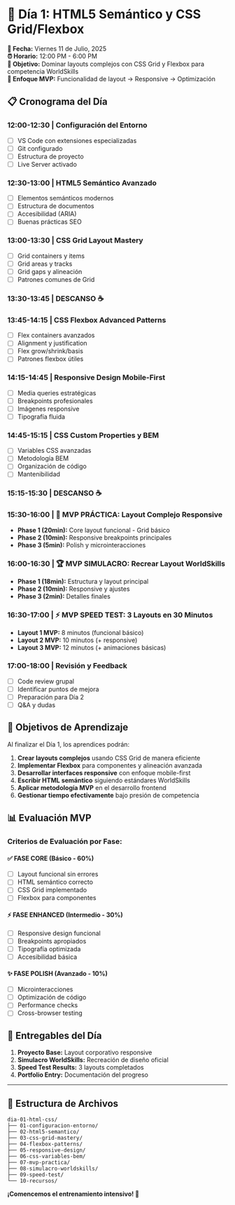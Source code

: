 # 🎯 Día 1: HTML5 Semántico y CSS Grid/Flexbox

**📅 Fecha:** Viernes 11 de Julio, 2025  
**⏰ Horario:** 12:00 PM - 6:00 PM  
**🎯 Objetivo:** Dominar layouts complejos con CSS Grid y Flexbox para competencia WorldSkills  
**🚀 Enfoque MVP:** Funcionalidad de layout → Responsive → Optimización

## 📋 Cronograma del Día

### **12:00-12:30 | Configuración del Entorno**

- [ ] VS Code con extensiones especializadas
- [ ] Git configurado
- [ ] Estructura de proyecto
- [ ] Live Server activado

### **12:30-13:00 | HTML5 Semántico Avanzado**

- [ ] Elementos semánticos modernos
- [ ] Estructura de documentos
- [ ] Accesibilidad (ARIA)
- [ ] Buenas prácticas SEO

### **13:00-13:30 | CSS Grid Layout Mastery**

- [ ] Grid containers y items
- [ ] Grid areas y tracks
- [ ] Grid gaps y alineación
- [ ] Patrones comunes de Grid

### **13:30-13:45 | DESCANSO ☕**

### **13:45-14:15 | CSS Flexbox Advanced Patterns**

- [ ] Flex containers avanzados
- [ ] Alignment y justification
- [ ] Flex grow/shrink/basis
- [ ] Patrones flexbox útiles

### **14:15-14:45 | Responsive Design Mobile-First**

- [ ] Media queries estratégicas
- [ ] Breakpoints profesionales
- [ ] Imágenes responsive
- [ ] Tipografía fluida

### **14:45-15:15 | CSS Custom Properties y BEM**

- [ ] Variables CSS avanzadas
- [ ] Metodología BEM
- [ ] Organización de código
- [ ] Mantenibilidad

### **15:15-15:30 | DESCANSO ☕**

### **15:30-16:00 | 🎯 MVP PRÁCTICA: Layout Complejo Responsive**

- **Phase 1 (20min):** Core layout funcional - Grid básico
- **Phase 2 (10min):** Responsive breakpoints principales
- **Phase 3 (5min):** Polish y microinteracciones

### **16:00-16:30 | 🏆 MVP SIMULACRO: Recrear Layout WorldSkills**

- **Phase 1 (18min):** Estructura y layout principal
- **Phase 2 (10min):** Responsive y ajustes
- **Phase 3 (2min):** Detalles finales

### **16:30-17:00 | ⚡ MVP SPEED TEST: 3 Layouts en 30 Minutos**

- **Layout 1 MVP:** 8 minutos (funcional básico)
- **Layout 2 MVP:** 10 minutos (+ responsive)
- **Layout 3 MVP:** 12 minutos (+ animaciones básicas)

### **17:00-18:00 | Revisión y Feedback**

- [ ] Code review grupal
- [ ] Identificar puntos de mejora
- [ ] Preparación para Día 2
- [ ] Q&A y dudas

## 🎯 Objetivos de Aprendizaje

Al finalizar el Día 1, los aprendices podrán:

1. **Crear layouts complejos** usando CSS Grid de manera eficiente
2. **Implementar Flexbox** para componentes y alineación avanzada
3. **Desarrollar interfaces responsive** con enfoque mobile-first
4. **Escribir HTML semántico** siguiendo estándares WorldSkills
5. **Aplicar metodología MVP** en el desarrollo frontend
6. **Gestionar tiempo efectivamente** bajo presión de competencia

## 📊 Evaluación MVP

### **Criterios de Evaluación por Fase:**

#### **✅ FASE CORE (Básico - 60%)**

- [ ] Layout funcional sin errores
- [ ] HTML semántico correcto
- [ ] CSS Grid implementado
- [ ] Flexbox para componentes

#### **⚡ FASE ENHANCED (Intermedio - 30%)**

- [ ] Responsive design funcional
- [ ] Breakpoints apropiados
- [ ] Tipografía optimizada
- [ ] Accesibilidad básica

#### **✨ FASE POLISH (Avanzado - 10%)**

- [ ] Microinteracciones
- [ ] Optimización de código
- [ ] Performance checks
- [ ] Cross-browser testing

## 🚀 Entregables del Día

1. **Proyecto Base:** Layout corporativo responsive
2. **Simulacro WorldSkills:** Recreación de diseño oficial
3. **Speed Test Results:** 3 layouts completados
4. **Portfolio Entry:** Documentación del progreso

---

## 📁 Estructura de Archivos

```
dia-01-html-css/
├── 01-configuracion-entorno/
├── 02-html5-semantico/
├── 03-css-grid-mastery/
├── 04-flexbox-patterns/
├── 05-responsive-design/
├── 06-css-variables-bem/
├── 07-mvp-practica/
├── 08-simulacro-worldskills/
├── 09-speed-test/
└── 10-recursos/
```

**¡Comencemos el entrenamiento intensivo! 🚀**
